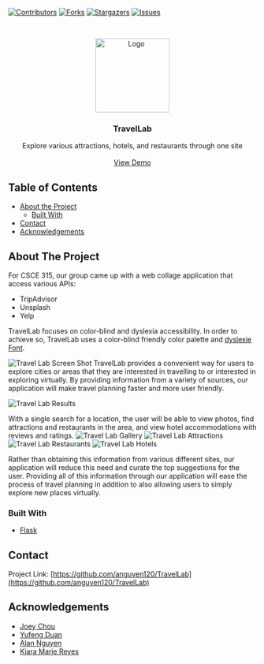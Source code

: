 

<!-- PROJECT SHIELDS -->
[![Contributors][contributors-shield]][contributors-url]
[![Forks][forks-shield]][forks-url]
[![Stargazers][stars-shield]][stars-url]
[![Issues][issues-shield]][issues-url]


<!-- PROJECT LOGO -->
<br />
<p align="center">
  <a href="https://github.com/anguyen120/TravelLab">
    <img src="static/images/logo.png" alt="Logo" width="150" height="auto">
  </a>

  <h3 align="center">TravelLab</h3>

  <p align="center">
      Explore various attractions, hotels, and restaurants through one site
      <br />
      <br />
      <a href="https://travellab.herokuapp.com/">View Demo</a>
  </p>
</p>


<!-- TABLE OF CONTENTS -->
## Table of Contents

* [About the Project](#about-the-project)
  * [Built With](#built-with)
* [Contact](#contact)
* [Acknowledgements](#acknowledgements)


<!-- ABOUT THE PROJECT -->
## About The Project
For CSCE 315, our group came up with a web collage application that access various APIs:

* TripAdvisor
* Unsplash
* Yelp

TravelLab focuses on color-blind and dyslexia accessibility. In order to achieve so, TravelLab uses a color-blind friendly color palette and [dyslexie Font](https://www.dyslexiefont.com/en/typeface/).

![Travel Lab Screen Shot][product-screenshot]
TravelLab provides a convenient way for users to explore cities or areas that they are interested in travelling to or interested in exploring virtually. By providing information from a variety of sources, our application will make travel planning faster and more user friendly.

![Travel Lab Results][results-screenshot]

With a single search for a location, the user will be able to view photos, find attractions and restaurants in the area, and view hotel accommodations with reviews and ratings.
![Travel Lab Gallery][gallery-screenshot]
![Travel Lab Attractions][attractions-screenshot]
![Travel Lab Restaurants][restaurants-screenshot]
![Travel Lab Hotels][hotels-screenshot]

Rather than obtaining this information from various different sites, our application will reduce this need and curate the top suggestions for the user. Providing all of this information through our application will ease the process of travel planning in addition to also allowing users to simply explore new places virtually.

### Built With

* [Flask](https://flask.palletsprojects.com/en/1.1.x/)


<!-- CONTACT -->
## Contact

Project Link: [https://github.com/anguyen120/TravelLab](https://github.com/anguyen120/TravelLab)


<!-- ACKNOWLEDGEMENTS -->
## Acknowledgements

* [Joey Chou](https://github.com/Joeychou99)
* [Yufeng Duan](https://github.com/1Deavon)
* [Alan Nguyen](https://github.com/anguyen120)
* [Kiara Marie Reyes](https://github.com/kiarareyes)


<!-- MARKDOWN LINKS & IMAGES -->
<!-- https://www.markdownguide.org/basic-syntax/#reference-style-links -->
[contributors-shield]: https://img.shields.io/github/contributors/anguyen120/TravelLab.svg?style=flat-square
[contributors-url]: https://github.com/anguyen120/TravelLab/graphs/contributors
[forks-shield]: https://img.shields.io/github/forks/anguyen120/TravelLab.svg?style=flat-square
[forks-url]: https://github.com/anguyen120/TravelLab/network/members
[stars-shield]: https://img.shields.io/github/stars/anguyen120/TravelLab.svg?style=flat-square
[stars-url]: https://github.com/anguyen120/TravelLab/stargazers
[issues-shield]: https://img.shields.io/github/issues/anguyen120/TravelLab.svg?style=flat-square
[issues-url]: https://github.com/anguyen120/TravelLab/issues
[product-screenshot]: static/images/product.png
[results-screenshot]: static/images/results.png
[gallery-screenshot]: static/images/gallery.jpg
[attractions-screenshot]: static/images/attractions.jpg
[restaurants-screenshot]: static/images/restaurants.jpg
[hotels-screenshot]: static/images/hotels.jpg
